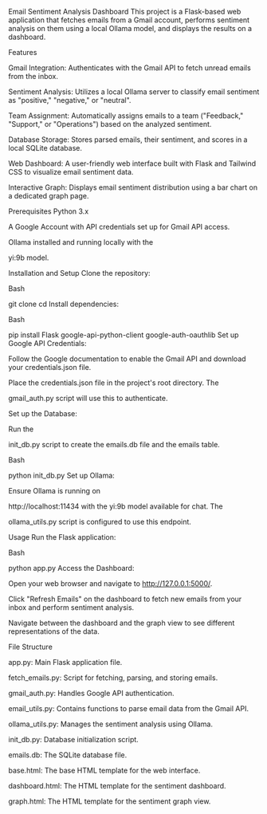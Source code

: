 Email Sentiment Analysis Dashboard
This project is a Flask-based web application that fetches emails from a Gmail account, performs sentiment analysis on them using a local Ollama model, and displays the results on a dashboard.

Features

Gmail Integration: Authenticates with the Gmail API to fetch unread emails from the inbox.



Sentiment Analysis: Utilizes a local Ollama server to classify email sentiment as "positive," "negative," or "neutral".


Team Assignment: Automatically assigns emails to a team ("Feedback," "Support," or "Operations") based on the analyzed sentiment.


Database Storage: Stores parsed emails, their sentiment, and scores in a local SQLite database.


Web Dashboard: A user-friendly web interface built with Flask and Tailwind CSS to visualize email sentiment data.


Interactive Graph: Displays email sentiment distribution using a bar chart on a dedicated graph page.

Prerequisites
Python 3.x

A Google Account with API credentials set up for Gmail API access.

Ollama installed and running locally with the 

yi:9b model.

Installation and Setup
Clone the repository:

Bash

git clone <repository-url>
cd <repository-folder>
Install dependencies:

Bash

pip install Flask google-api-python-client google-auth-oauthlib
Set up Google API Credentials:

Follow the Google documentation to enable the Gmail API and download your credentials.json file.

Place the credentials.json file in the project's root directory. The 

gmail_auth.py script will use this to authenticate.

Set up the Database:

Run the 

init_db.py script to create the emails.db file and the emails table.

Bash

python init_db.py
Set up Ollama:

Ensure Ollama is running on 

http://localhost:11434 with the yi:9b model available for chat. The 

ollama_utils.py script is configured to use this endpoint.

Usage
Run the Flask application:

Bash

python app.py
Access the Dashboard:

Open your web browser and navigate to http://127.0.0.1:5000/.

Click "Refresh Emails" on the dashboard to fetch new emails from your inbox and perform sentiment analysis.

Navigate between the dashboard and the graph view to see different representations of the data.

File Structure

app.py: Main Flask application file.


fetch_emails.py: Script for fetching, parsing, and storing emails.


gmail_auth.py: Handles Google API authentication.


email_utils.py: Contains functions to parse email data from the Gmail API.


ollama_utils.py: Manages the sentiment analysis using Ollama.


init_db.py: Database initialization script.


emails.db: The SQLite database file.


base.html: The base HTML template for the web interface.


dashboard.html: The HTML template for the sentiment dashboard.


graph.html: The HTML template for the sentiment graph view.
